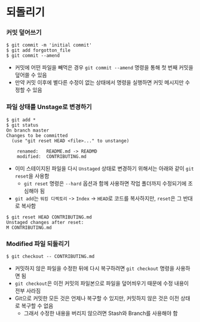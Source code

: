 # 되돌리기

### 커밋 덮어쓰기

```shell
$ git commit -m 'initial commit'
$ git add forgotton_file
$ git commit --amend
```

* 커밋에 어떤 파일을 빼먹은 경우 `git commit --amend` 명령을 통해 첫 번째 커밋을 덮어쓸 수 있음
* 만약 커밋 이후에 별다른 수정이 없는 상태에서 명령을 실행하면 커밋 메시지만 수정할 수 있음

### 파일 상태를 Unstage로 변경하기

```shell
$ git add *
$ git status
On branch master
Changes to be committed
  (use "git reset HEAD <file>..." to unstange)
  
    renamed:   README.md -> READMD
    modified:  CONTRIBUTING.md
```

* 이미 스테이지된 파일을 다시 `Unstaged` 상태로 변경하기 위해서는 아래와 같이 `git reset`을 사용함
	* `git reset` 명령은 `--hard` 옵션과 함께 사용하면 작업 폴더까지 수정되기에 조심해야 됨
* `git add`는 `워킹 디렉토리` -> `Index` -> `HEAD`로 코드를 복사하지만, `reset`은 그 반대로 복사함

```shell
$ git reset HEAD CONTRIBUTING.md
Unstaged changes after reset:
M CONTRIBUTING.md
```

### Modified 파일 되돌리기

```shell
$ git checkout -- CONTRIBUTING.md
```

* 커밋하지 않은 파일을 수정한 뒤에 다시 복구하려면 `git checkout` 명령을 사용하면 됨
* `git checkout`은 이전 커밋의 파일본으로 파일을 덮어씌우기 때문에 수정 내용이 전부 사라짐
* Git으로 커밋한 모든 것은 언제나 복구할 수 있지만, 커밋하지 않은 것은 이전 상태로 복구할 수 없음
	* 그래서 수정한 내용을 버리지 않으려면 Stash와 Branch를 사용해야 함